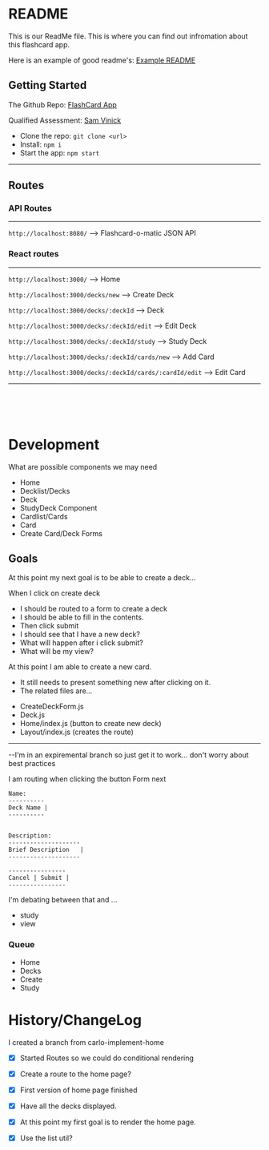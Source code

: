 # README

This is our ReadMe file. This is where you can find out infromation about this flashcard app.

Here is an example of good readme's: [Example README](https://github.com/othneildrew/Best-README-Template/blob/master/README.md)

## Getting Started

The Github Repo:
[FlashCard App](https://github.com/Csantos07/master-flashcard)

Qualified Assessment:
[Sam Vinick](https://www.qualified.io/assess/5f9c45c8262071000c341579/challenges/5f9c45c570e051000a3c00ab?invite=Z2X6rPnbFQqB8g)

- Clone the repo: `git clone <url>`
- Install:
`npm i`
- Start the app: `npm start`
---

## Routes
### API Routes
---
`http://localhost:8080/` --> Flashcard-o-matic JSON API

### React routes
---
`http://localhost:3000/` --> Home

`http://localhost:3000/decks/new` --> Create Deck

`http://localhost:3000/decks/:deckId` -->  Deck

`http://localhost:3000/decks/:deckId/edit` -->  Edit Deck

`http://localhost:3000/decks/:deckId/study` --> Study Deck

`http://localhost:3000/decks/:deckId/cards/new` -->  Add Card

`http://localhost:3000/decks/:deckId/cards/:cardId/edit` -->  Edit Card

---
<br/>
<br/>
<br/>


# Development
What are possible components we may need
  - Home
  - Decklist/Decks
  - Deck
  - StudyDeck Component
  - Cardlist/Cards
  - Card
  - Create Card/Deck Forms

## Goals
At this point my next goal is to be able to create a deck...

When I click on create deck
- I should be routed to a form to create a deck
- I should be able to fill in the contents.
- Then click submit
- I should see that I have a new deck?
- What will happen after i click submit?
- What will be my view?


At this point I am able to create a new card.
- It still needs to present something new after clicking on it.
- The related files are...
* CreateDeckForm.js
* Deck.js
* Home/index.js (button to create new deck)
* Layout/index.js (creates the route)
----------------------------------------------------
--I'm in an expiremental branch so just get it to work...
don't worry about best practices

I am routing when clicking the button
Form next

```CREATE DECK
Name:
----------
Deck Name |
----------


Description:
--------------------
Brief Description   |
--------------------

----------------
Cancel | Submit |
----------------
```

I'm debating between that and ...
- study
- view

### Queue
- Home
- Decks
- Create
- Study

# History/ChangeLog
I created a branch from carlo-implement-home
- [x] Started Routes so we could do conditional rendering
- [x] Create a route to the home page?
- [x] First version of home page finished
- [x] Have all the decks displayed.
- [x] At this point my first goal is to render the home page.
- [x] Use the list util?

